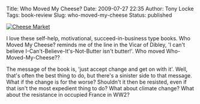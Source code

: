 Title: Who Moved My Cheese?
Date: 2009-07-27 22:35
Author: Tony Locke
Tags: book-review
Slug: who-moved-my-cheese
Status: published

[![Cheese Market](http://upload.wikimedia.org/wikipedia/commons/thumb/c/c6/Cheese_market_Basel.jpg/140px-Cheese_market_Basel.jpg)](http://upload.wikimedia.org/wikipedia/commons/thumb/c/c6/Cheese_market_Basel.jpg/140px-Cheese_market_Basel.jpg)  

I love these self-help, motivational, succeed-in-business type books. Who Moved My Cheese? reminds me of the line in the Vicar of Dibley, 'I can't believe I-Can't-Believe-It's-Not-Butter isn't butter!'. Who moved Who-Moved-My-Cheese??  
  
The message of the book is, 'just accept change and get on with it'. Well, that's often the best thing to do, but there's a sinister side to that message. What if the change is for the worse? Shouldn't it then be resisted, even if that isn't the most expedient thing to do? What about climate change? What about the resistance in occupied France in WW2?
